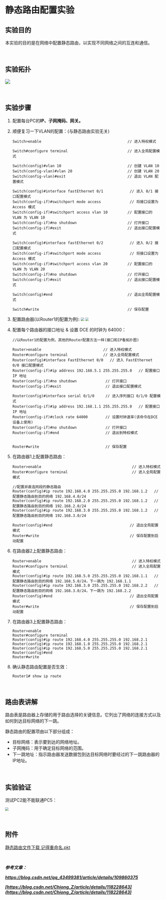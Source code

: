 # 

# 静态路由配置实验

## 实验目的

本实验的目的是在网络中配置静态路由，以实现不同网络之间的互连和通信。

​	

## 实验拓扑

![](https://pic.imgdb.cn/item/64b7d85d1ddac507cc570d6e.jpg)

​	

## 实验步骤

1. 配置每台PC的**IP、子网掩码、网关。**

2. 顺便复习一下VLAN的配置：(与静态路由实验无关)

   ```
   Switch>enable                                       // 进入特权模式
   
   Switch#configure terminal                           // 进入全局配置模式
   
   Switch(config)#vlan 10                              // 创建 VLAN 10
   Switch(config-vlan)#vlan 20                         // 创建 VLAN 20
   Switch(config-vlan)#exit                            // 退出 VLAN 配置模式
   
   Switch(config)#interface fastEthernet 0/1            // 进入 0/1 接口配置模式
   Switch(config-if)#switchport mode access             // 将接口设置为 Access 模式
   Switch(config-if)#switchport access vlan 10         // 配置接口的 VLAN 为 VLAN 10
   Switch(config-if)#no shutdown                       // 打开接口
   Switch(config-if)#exit                              // 退出接口配置模式
   
   Switch(config)#interface fastEthernet 0/2            // 进入 0/2 接口配置模式
   Switch(config-if)#switchport mode access             // 将接口设置为 Access 模式
   Switch(config-if)#switchport access vlan 20         // 配置接口的 VLAN 为 VLAN 20
   Switch(config-if)#no shutdown                       // 打开接口
   Switch(config-if)#exit                              // 退出接口配置模式
   
   Switch(config)#end                                  // 退出全局配置模式
   
   Switch#write                                        // 保存配置
   ```

3. 配置路由器(以Router1的配置为例):
   <img src="https://pic.imgdb.cn/item/64b7ce361ddac507cc31a91c.jpg" style="zoom:67%;" />
   <img src="https://pic.imgdb.cn/item/64b7cefb1ddac507cc347287.jpg" style="zoom:67%;" />

4. 配置每个路由器的接口地址 & 设置 DCE 的时钟为 64000：

   ```
   //以Router1的配置为例，其他的Router配置方法一样(接口和IP看拓扑图)
   
   Router>enable                            // 进入特权模式
   Router#configure terminal                // 进入全局配置模式
   Router(config)#interface FastEthernet 0/0   // 进入 FastEthernet 0/0 接口配置模式
   Router(config-if)#ip address 192.168.5.1 255.255.255.0   // 配置接口 IP 地址
   Router(config-if)#no shutdown             // 打开接口
   Router(config-if)#exit                    // 退出接口配置模式
   
   Router(config)#interface serial 0/1/0     // 进入序列接口 0/1/0 配置模式
   Router(config-if)#ip address 192.168.1.1 255.255.255.0   // 配置接口 IP 地址
   Router(config-if)#clock rate 64000        // 设置时钟速率(该命令在DCE设备上使用)
   Router(config-if)#no shutdown             // 打开接口
   Router(config-if)#end                     // 退出到特权模式
   
   
   Router#write                              // 保存配置
   ```

   

5. 在路由器1上配置静态路由：

   ```
   Router>enable                                         // 进入特权模式
   Router#configure terminal                             // 进入全局配置模式
   
   //配置非直连网段的静态路由
   Router(config)#ip route 192.168.4.0 255.255.255.0 192.168.1.2   // 配置静态路由到目的网络 192.168.4.0/24
   Router(config)#ip route 192.168.2.0 255.255.255.0 192.168.1.2   // 配置静态路由到目的网络 192.168.2.0/24
   Router(config)#ip route 192.168.3.0 255.255.255.0 192.168.1.2   // 配置静态路由到目的网络 192.168.3.0/24
   
   Router(config)#end                                   // 退出全局配置模式
   Router#write                                         // 保存配置到启动配置
   ```

6. 在路由器2上配置静态路由：
   ```
   Router>enable                                         // 进入特权模式
   Router#configure terminal                             // 进入全局配置模式
   Router(config)#ip route 192.168.5.0 255.255.255.0 192.168.1.1   // 配置静态路由到目的网络 192.168.5.0/24，下一跳为 192.168.1.1
   Router(config)#ip route 192.168.3.0 255.255.255.0 192.168.2.2   // 配置静态路由到目的网络 192.168.3.0/24，下一跳为 192.168.2.2
   Router(config)#end                                   // 退出全局配置模式
   Router#write                                         // 保存配置到启动配置
   ```

7. 在路由器3上配置静态路由：

   ```
   Router>enable
   Router#configure terminal
   Router(config)#ip route 192.168.4.0 255.255.255.0 192.168.2.1
   Router(config)#ip route 192.168.1.0 255.255.255.0 192.168.2.1
   Router(config)#ip route 192.168.5.0 255.255.255.0 192.168.2.1
   Router(config)#end
   Router#write
   ```

   

8. 确认静态路由配置是否生效：

   ```
   Router1# show ip route
   ```

​	

## 路由表讲解

路由表是路由器上存储的用于路由选择的关键信息。它列出了网络的连接方式以及如何到达目标网络的下一跳。

静态路由的配置项由以下部分组成：

- 目标网络：表示要到达的网络地址。
- 子网掩码：用于确定目标网络的范围。
- 下一跳地址：指示路由器发送数据包到达目标网络时要经过的下一跳路由器的IP地址。

​	

## 实验验证

测试PC2能不能联通PC5：

<img src="https://pic.imgdb.cn/item/64b7d8221ddac507cc563483.jpg" style="zoom:67%;" />



​	

## 附件

[静态路由文件下载  记得重命名.pkt](https://wutongliran.lanzoum.com/ia5A512zbwbi)

​	

***参考文章：***

***[https://blog.csdn.net/qq_43499381/article/details/109860375 ](https://blog.csdn.net/qq_43499381/article/details/109860375)***

***[https://blog.csdn.net/Chiong_Z/article/details/118228643](https://blog.csdn.net/Chiong_Z/article/details/118228643)***


